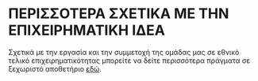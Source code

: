 # ΠΕΡΙΣΣΟΤΕΡΑ ΣΧΕΤΙΚΑ ΜΕ ΤΗΝ ΕΠΙΧΕΙΡΗΜΑΤΙΚΗ ΙΔΕΑ
Σχετικά με την εργασία και την συμμετοχή της ομάδας μας σε εθνικό τελικό επιχειρηματικότητας μπορείτε να 
δείτε περισσότερα πράγματα σε ξεχωριστό αποθετήριο <a href=https://github.com/tsantalis02/Univice.git>εδώ</a>.
